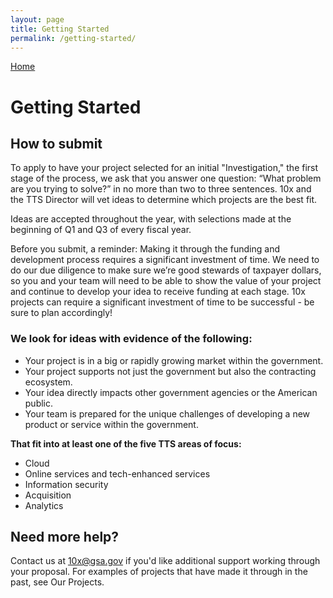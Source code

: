 ```yaml
---
layout: page
title: Getting Started
permalink: /getting-started/
---
```


[Home](/)

# Getting Started

## How to submit

To apply to have your project selected for an initial "Investigation," the first stage of the process, we ask that you answer one question: “What problem are you trying to solve?” in no more than two to three sentences. 10x and the TTS Director will vet ideas to determine which projects are the best fit.

Ideas are accepted throughout the year, with selections made at the beginning of Q1 and Q3 of every fiscal year.

Before you submit, a reminder: Making it through the funding and development process requires a significant investment of time. We need to do our due diligence to make sure we’re good stewards of taxpayer dollars, so you and your team will need to be able to show the value of your project and continue to develop your idea to receive funding at each stage. 10x projects can require a significant investment of time to be successful - be sure to plan accordingly!

### We look for ideas with evidence of the following:

- Your project is in a big or rapidly growing market within the government.
- Your project supports not just the government but also the contracting ecosystem.
- Your idea directly impacts other government agencies or the American public.
- Your team is prepared for the unique challenges of developing a new product or service within the government.

**That fit into at least one of the five TTS areas of focus:**

- Cloud
- Online services and tech-enhanced services
- Information security
- Acquisition
- Analytics

## Need more help?

Contact us at 10x@gsa.gov if you'd like additional support working through your proposal. For examples of projects that have made it through in the past, see Our Projects.
